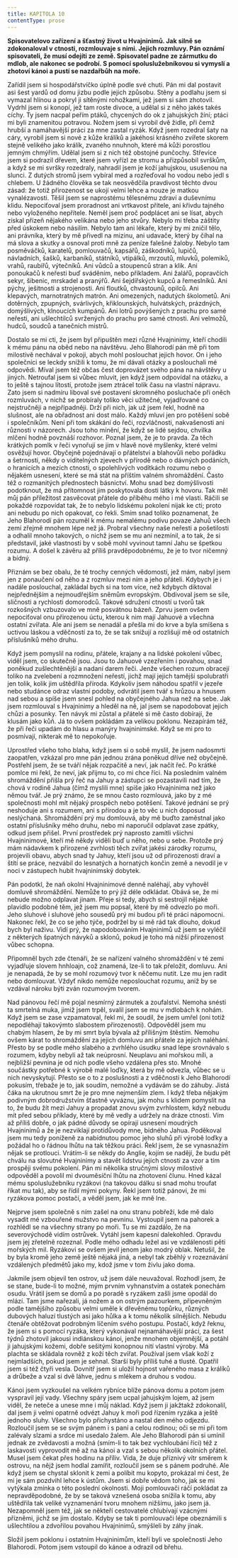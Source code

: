 ```yaml
---
title: KAPITOLA 10
contentType: prose
---
```


**Spisovatelovo zařízení a šťastný život u Hvajninimů. Jak silně se zdokonaloval v ctnosti, rozmlouvaje s nimi. Jejich rozmluvy. Pán oznámí spisovateli, že musí odejíti ze země. Spisovatel padne ze zármutku do mdlob, ale nakonec se podrobí. S pomocí spoluslužebníkovou si vymyslí a zhotoví kánoi a pustí se nazdařbůh na moře.**

Zařídil jsem si hospodářstvíčko úplně podle své chuti. Pán mi dal postavit asi šest yardů od domu jizbu podle jejich způsobu. Stěny a podlahu jsem si vymazal hlínou a pokryl ji sítěnými rohožkami, jež jsem si sám zhotovil. Vydrhl jsem si konopí, jež tam roste divoce, a udělal si z něho jakés takés cíchy. Ty jsem nacpal peřím ptáků, chycených do ok z jahujských žíní; ptáci mi byli znamenitou potravou. Nožem jsem si vyrobil dvě židle, při čemž hrubší a namáhavější práci za mne zastal ryzák. Když jsem rozedral šaty na cáry, vyrobil jsem si nové z kůže králíků a jakéhosi krásného zvířete skorem stejně velikého jako králík, zvaného nnuhnoh, které má kůži porostlou jemným chmýřím. Udělal jsem si z nich též obstojné punčochy. Střevíce jsem si podrazil dřevem, které jsem vyřízl ze stromu a přizpůsobil svrškům, a když se mi svršky rozedraly, nahradil jsem je koží jahujskou, usušenou na slunci. Z dutých stromů jsem vybíral med a rozřeďoval ho vodou nebo jedl s chlebem. U žádného člověka se tak neosvědčila pravdivost těchto dvou zásad: že totiž přirozenost se ukojí velmi lehce a nouze je matkou vynalézavosti. Těšil jsem se naprostému tělesnému zdraví a duševnímu klidu. Nepociťoval jsem proradnost ani vrtkavost přítele, ani křivdu tajného nebo vyloženého nepřítele. Neměl jsem proč podplácet ani se lísat, abych získal přízeň nějakého velikána nebo jeho stvůry. Nebylo mi třeba záštity před úskokem nebo násilím. Nebylo tam ani lékaře, který by mi zničil tělo, ani právníka, který by mě přivedl na mizinu, ani udavače, který by číhal na má slova a skutky a osnoval proti mně za peníze falešné žaloby. Nebylo tam posměváčků, karatelů, pomlouvačů, kapsářů, záškodníků, lupičů, návladních, šašků, karbaníků, státníků, vtipálků, mrzoutů, mluvků, polemiků, vrahů, raubířů, výtečníků. Ani vůdců a stoupenců stran a klik. Ani ponoukačů k neřesti buď sváděním, nebo příkladem. Ani žalářů, popravčích sekyr, šibenic, mrskadel a pranýřů. Ani šejdířských kupců a řemeslníků. Ani pýchy, ješitnosti a strojenosti. Ani floutků, chvastounů, opilců. Ani klepavých, marnotratných matrón. Ani omezených, nadutých školometů. Ani dotěrných, zpupných, svárlivých, křiklounských, hulvátských, prázdných, domýšlivých, klnoucích kumpánů. Ani lotrů povýšených z prachu pro samé neřesti, ani ušlechtilců svržených do prachu pro samé ctnosti. Ani velmožů, hudců, soudců a tanečních mistrů.

Dostalo se mi cti, že jsem byl připuštěn mezi různé Hvajninimy, kteří chodili k mému pánu na oběd nebo na návštěvu. Jeho Blahorodí pán mě při tom milostivě nechával v pokoji, abych mohl poslouchat jejich hovor. On i jeho společníci se leckdy snížili k tomu, že mi dávali otázky a poslouchali mé odpovědi. Míval jsem též občas čest doprovázet svého pána na návštěvy u jiných. Netroufal jsem si vůbec mluvit, jen když jsem odpovídal na otázku, a to ještě s tajnou lítostí, protože jsem ztrácel tolik času na vlastní nápravu. Zato jsem si nadmíru liboval své postavení skromného posluchače při oněch rozmluvách, v nichž se probíraly toliko věci užitečné, vyjadřované co nejstručněji a nejpřípadněji. Drží při nich, jak už jsem řekl, hodně na slušnost, ale na obřadnost ani dost málo. Každý mluví jen pro potěšení sobě i společníkům. Není při tom skákání do řeči, rozvláčnosti, nakvašenosti ani různosti v názorech. Jsou toho mínění, že když se lidé sejdou, chvilka mlčení hodně povznáší rozhovor. Poznal jsem, že je to pravda. Za těch krátkých pomlk v řeči vynořují se jim v hlavě nové myšlenky, které velmi osvěžují hovor. Obyčejně pojednávají o přátelství a blahovůli nebo pořádku a šetrnosti, někdy o viditelných zjevech v přírodě nebo o dávných podáních, o hranicích a mezích ctnosti, o spolehlivých vodítkách rozumu nebo o nějakém usnesení, které se má stát na příštím valném shromáždění. Často též o rozmanitých přednostech básnictví. Mohu snad bez domýšlivosti podotknout, že má přítomnost jim poskytovala dosti látky k hovoru. Tak měl můj pán příležitost zasvěcovat přátele do příběhu mého i mé vlasti. Ráčili se pokaždé rozpovídat tak, že to nebylo lidskému pokolení nijak ke cti; proto ani nebudu po nich opakovat, co řekli. Smím snad toliko poznamenat, že Jeho Blahorodí pán rozuměl k mému nemalému podivu povaze Jahuů všech zemí zřejmě mnohem lépe než já. Probral všechny naše neřesti a pošetilosti a odhalil mnoho takových, o nichž jsem se mu ani nezmínil, a to tak, že si představil, jaké vlastnosti by v sobě mohl vyvinout tamní Jahu se špetkou rozumu. A došel k závěru až příliš pravděpodobnému, že je to tvor ničemný a bídný.

Přiznám se bez obalu, že té trochy cenných vědomostí, jež mám, nabyl jsem jen z ponaučení od něho a z rozmluv mezi ním a jeho přáteli. Kdybych je i nadále poslouchal, zakládal bych si na tom více, než kdybych diktoval nejpřednějším a nejmoudřejším sněmům evropským. Obdivoval jsem se síle, sličnosti a rychlosti domorodců. Takové sdružení ctností u tvorů tak rozkošných vzbuzovalo ve mně posvátnou bázeň. Zprvu jsem ovšem nepociťoval onu přirozenou úctu, kterou k nim mají Jahuové a všechna ostatní zvířata. Ale ani jsem se nenadál a přešla mi do krve a byla smíšena s uctivou láskou a vděčností za to, že se tak snižují a rozlišují mě od ostatních příslušníků mého druhu.

Když jsem pomyslil na rodinu, přátele, krajany a na lidské pokolení vůbec, viděl jsem, co skutečně jsou. Jsou to Jahuové vzezřením i povahou, snad poněkud zušlechtěnější a nadaní darem řeči. Jenže všechen rozum obracejí toliko na zvelebení a rozmnožení neřestí, jichž mají jejich tamější spolubratři jen tolik, kolik jim uštědřila příroda. Kdykoliv jsem náhodou spatřil v jezeře nebo studánce odraz vlastní podoby, odvrátil jsem tvář s hrůzou a hnusem nad sebou a spíše jsem snesl pohled na obyčejného Jahua než na sebe. Jak jsem rozmlouval s Hvajninimy a hleděl na ně, jal jsem se napodobovat jejich chůzi a posunky. Ten návyk mi zůstal a přátelé si mě často dobírají, že klusám jako kůň. Já to ovšem pokládám za velikou poklonu. Nezapírám též, že při řeči upadám do hlasu a manýry hvajninimské. Když se mi pro to posmívají, nikterak mě to nepokořuje.

Uprostřed všeho toho blaha, když jsem si o sobě myslil, že jsem nadosmrti zaopatřen, vzkázal pro mne pán jednou zrána poněkud dříve než obyčejně. Postřehl jsem, že se tváří nějak rozpačitě a neví, jak načít řeč. Po krátké pomlce mi řekl, že neví, jak přijmu to, co mi chce říci. Na posledním valném shromáždění přišla prý řeč na Jahuy a zástupci se pozastavili nad tím, že chová v rodině Jahua (čímž myslili mne) spíše jako Hvajninima než jako němou tvář. Je prý známo, že se mnou často rozmlouvá, jako by z mé společnosti mohl mít nějaký prospěch nebo potěšení. Takové jednání se prý neshoduje ani s rozumem, ani s přírodou a je to věc u nich doposud neslýchaná. Shromáždění prý mu domlouvá, aby mě buďto zaměstnal jako ostatní příslušníky mého druhu, nebo mi naporučil odplavat zase zpátky, odkud jsem přišel. První prostředek prý naprosto zamítli všichni Hvajninimové, kteří mě někdy viděli buď u něho, nebo u sebe. Protože prý mám nádavkem k přirozené zvrhlosti těch zvířat jakési zárodky rozumu, projevili obavu, abych snad ty Jahuy, kteří jsou už od přirozenosti draví a štítí se práce, nezvábil do lesnatých a hornatých končin země a nevodil je v noci v zástupech hubit hvajninimský dobytek.

Pán podotkl, že naň okolní Hvajninimové denně naléhají, aby vyhověl domluvě shromáždění. Nemůže to prý již déle odkládat. Obává se, že mi nebude možno odplavat jinam. Přeje si tedy, abych si sestrojil nějaké plavidlo podobné těm, jež jsem mu popsal, které by mě odvezlo po moři. Jeho sluhové i sluhové jeho sousedů prý mi budou při té práci nápomocni. Nakonec řekl, že co se jeho týče, podržel by si mě rád tak dlouho, dokud bych byl naživu. Vidí prý, že napodobováním Hvajninimů už jsem se vyléčil z některých špatných návyků a sklonů, pokud je toho má nižší přirozenost vůbec schopna.

Připomněl bych zde čtenáři, že se nařízení valného shromáždění v té zemi vyjadřuje slovem hnhloajn, což znamená, lze-li to tak přeložit, domluvu. Ani je nenapadá, že by se mohl rozumový tvor k něčemu nutit. Lze mu jen radit nebo domlouvat. Vždyť nikdo nemůže neposlouchat rozumu, aniž by se vzdával nároku býti zván rozumovým tvorem.

Nad pánovou řečí mě pojal nesmírný zármutek a zoufalství. Nemoha snésti ta smrtelná muka, jimiž jsem trpěl, svalil jsem se mu v mdlobách k nohám. Když jsem se zase vzpamatoval, řekl mi, že soudil, že jsem umřel (oni totiž nepodléhají takovýmto slabostem přirozenosti). Odpověděl jsem mu chabým hlasem, že by mi smrt byla bývala až přílišným štěstím. Nemohu ovšem kárat to shromáždění za jejich domluvu ani přátele za jejich naléhání. Přesto by se podle mého slabého a zvrhlého úsudku snad lépe srovnávalo s rozumem, kdyby nebyli až tak neúprosní. Neuplavu ani mořskou míli, a nejbližší pevnina je od nich podle všeho vzdálena přes sto. Mnohé součástky potřebné k výrobě malé loďky, která by mě odvezla, vůbec se u nich nevyskytují. Přesto se o to z poslušnosti a z vděčnosti k Jeho Blahorodí pokusím, třebaže je to, jak soudím, nemožné a vydávám se do záhuby. Jistá čáka na ukrutnou smrt že je pro mne nejmenším zlem. I když třeba nějakým podivným dobrodružstvím šťastně vyváznu, jak mohu s klidem pomyslit na to, že budu žít mezi Jahuy a propadat znovu svým zvrhlostem, když nebudu mít před sebou příklady, které by mě vedly a udržely na dráze ctnosti. Vím až příliš dobře, o jak pádné důvody se opírají usnesení moudrých Hvajninimů a že je nezviklají protidůvody mne, bídného Jahua. Poděkoval jsem mu tedy poníženě za nabídnutou pomoc jeho sluhů při výrobě loďky a požádal ho o řádnou lhůtu na tak těžkou práci. Řekl jsem, že se vynasnažím nějak se protlouci. Vrátím-li se někdy do Anglie, kojím se nadějí, že budu pět chválu na slovutné Hvajninimy a stavět lidstvu jejich ctnosti za vzor a tím prospěji svému pokolení. Pán mi několika stručnými slovy milostivě odpověděl a povolil mi dvouměsíční lhůtu na zhotovení člunu. Hned kázal mému spoluslužebníku ryzákovi (na takovou dálku si snad mohu troufat říkat mu tak), aby se řídil mými pokyny. Řekl jsem totiž pánovi, že mi ryzákova pomoc postačí, a věděl jsem, jak ke mně lne.

Nejprve jsem společně s ním zašel na onu stranu pobřeží, kde mě dalo vysadit mé vzbouřené mužstvo na pevninu. Vystoupil jsem na pahorek a rozhlédl se na všechny strany po moři. Tu se mi zazdálo, že na severovýchodě vidím ostrůvek. Vytáhl jsem kapesní dalekohled. Opravdu jsem jej zřetelně rozeznal. Podle mého odhadu ležel asi ve vzdálenosti pěti mořských mil. Ryzákovi se ovšem jevil jenom jako modrý oblak. Netušil, že by byla kromě jeho země ještě nějaká jiná, a nebyl tak zběhlý v rozeznávání vzdálených předmětů jako my, kdož jsme v tom živlu jako doma.

Jakmile jsem objevil ten ostrov, už jsem dále neuvažoval. Rozhodl jsem, že se stane, bude-li to možné, mým prvním vyhnanstvím a ostatek ponechám osudu. Vrátil jsem se domů a po poradě s ryzákem zašli jsme opodál do mlází. Tam jsme nařezali, já nožem a on ostrým pazourkem, připevněným podle tamějšího způsobu velmi uměle k dřevěnému topůrku, různých dubových haluzí tlustých asi jako hůlka a k tomu několik silnějších. Nebudu čtenáře obtěžovat podrobným líčením svého postupu. Postačí, když řeknu, že jsem si s pomocí ryzáka, který vykonával nejnamáhavější práci, za šest týdnů zhotovil jakousi indiánskou kánoi, jenže mnohem objemnější, a potáhl ji jahujskými kožemi, dobře sešitými konopnou nití vlastní výroby. Má plachta se skládala rovněž z koží těch zvířat. Používal jsem však koží z nejmladších, pokud jsem je sehnal. Starší byly příliš tuhé a tlusté. Opatřil jsem si též čtyři vesla. Dovnitř jsem si uložil hojnost vařeného masa z králíků a drůbeže a vzal si dvě láhve, jednu s mlékem a druhou s vodou.

Kánoi jsem vyzkoušel na velkém rybníce blíže pánova domu a potom jsem vyspravil její vady. Všechny spáry jsem ucpal jahujským lojem, až jsem viděl, že neteče a unese mne i můj náklad. Když jsem ji jakžtakž zdokonalil, dal jsem ji velmi opatrně odvézt Jahuy k moři pod řízením ryzáka a ještě jednoho sluhy. Všechno bylo přichystáno a nastal den mého odjezdu. Rozloučil jsem se se svým pánem i s paní a celou rodinou; oči se mi při tom zalévaly slzami a srdce mi usedalo žalem. Ale Jeho Blahorodí pán si umínil jednak ze zvědavosti a možná (smím-li to tak bez vychloubání říci) též z laskavosti vyprovodit mě až na kánoi a vzal s sebou několik okolních přátel. Musel jsem čekat přes hodinu na příliv. Vida, že duje příznivý vítr směrem k ostrovu, na nějž jsem hodlal zamířit, rozloučil jsem se s pánem podruhé. Ale když jsem se chystal sklonit k zemi a políbit mu kopyto, prokázal mi čest, že mi je sám pozdvihl lehce k ústům. Jsem si dobře vědom toho, jak se mi vytýkala zmínka o této poslední okolnosti. Moji pomlouvači ráčí pokládat za nepravděpodobné, že by se taková vznešená osoba snížila k tomu, aby uštědřila tak veliké vyznamenání tvoru mnohem nižšímu, jako jsem já. Nezapomněl jsem též, jak se někteří cestovatelé chlubívají vzácnými přízněmi, jichž se jim dostalo. Kdyby se tak ti pomlouvači lépe obeznámili s ušlechtilou a zdvořilou povahou Hvajninimů, smýšleli by záhy jinak.

Složil jsem poklonu i ostatním Hvajninimům, kteří byli ve společnosti Jeho Blahorodí. Potom jsem vstoupil do kánoe a odrazil od břehu.
